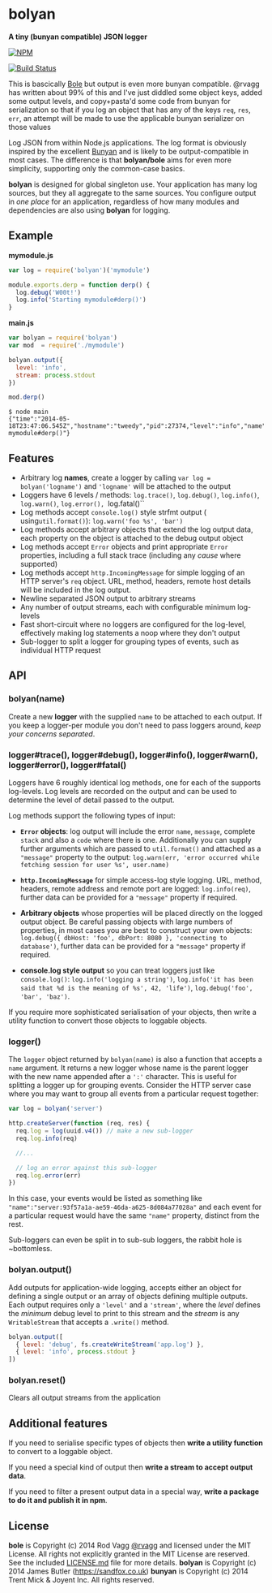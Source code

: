# bolyan

**A tiny (bunyan compatible) JSON logger**

[![NPM](https://nodei.co/npm/bolyan.svg)](https://nodei.co/npm/bolyan/)

[![Build Status](https://travis-ci.org/sandfox/bolyan.svg)](https://travis-ci.org/sandfox/bolyan)

This is bascically [Bole](https://github.com/rvagg/bole) but output is even more bunyan compatible. @rvagg has written about 99% of this and I've just diddled some object keys, added some output levels, and copy+pasta'd some code from bunyan for serialization so that if you log an object that has any of the keys `req`, `res`, `err`, an attempt will be made to use the applicable bunyan serializer on those values

Log JSON from within Node.js applications. The log format is obviously inspired by the excellent [Bunyan](https://github.com/trentm/node-bunyan) and is likely to be output-compatible in most cases. The difference is that **bolyan/bole** aims for even more simplicity, supporting only the common-case basics.

**bolyan** is designed for global singleton use. Your application has many log sources, but they all aggregate to the same sources. You configure output in *one place* for an application, regardless of how many modules and dependencies are also using **bolyan** for logging.

## Example

**mymodule.js**
```js
var log = require('bolyan')('mymodule')

module.exports.derp = function derp() {
  log.debug('W00t!')
  log.info('Starting mymodule#derp()')
}
```

**main.js**
```js
var bolyan = require('bolyan')
var mod  = require('./mymodule')

bolyan.output({
  level: 'info',
  stream: process.stdout
})

mod.derp()
```

```text
$ node main
{"time":"2014-05-18T23:47:06.545Z","hostname":"tweedy","pid":27374,"level":"info","name":"mymodule","message":"Starting mymodule#derp()"}
```

## Features

* Arbitrary log **names**, create a logger by calling `var log = bolyan('logname')` and `'logname'` will be attached to the output
* Loggers have 6 levels / methods: `log.trace()`, `log.debug()`, `log.info()`, `log.warn()`, `log.error(), `log.fatal()``
* Log methods accept `console.log()` style strfmt output ( using`util.format()`): `log.warn('foo %s', 'bar')`
* Log methods accept arbitrary objects that extend the log output data, each property on the object is attached to the debug output object
* Log methods accept `Error` objects and print appropriate `Error` properties, including a full stack trace (including any *cause* where supported)
* Log methods accept `http.IncomingMessage` for simple logging of an HTTP server's `req` object. URL, method, headers, remote host details will be included in the log output.
* Newline separated JSON output to arbitrary streams
* Any number of output streams, each with configurable minimum log-levels
* Fast short-circuit where no loggers are configured for the log-level, effectively making log statements a noop where they don't output
* Sub-logger to split a logger for grouping types of events, such as individual HTTP request

## API

### bolyan(name)

Create a new **logger** with the supplied `name` to be attached to each output. If you keep a logger-per module you don't need to pass loggers around, *keep your concerns separated*.

### logger#trace(), logger#debug(), logger#info(), logger#warn(), logger#error(), logger#fatal()

Loggers have 6 roughly identical log methods, one for each of the supports log-levels. Log levels are recorded on the output and can be used to determine the level of detail passed to the output.

Log methods support the following types of input:

* **`Error` objects**: log output will include the error `name`, `message`, complete `stack` and also a `code` where there is one. Additionally you can supply further arguments which are passed to `util.format()` and attached as a `"message"` property to the output: `log.warn(err, 'error occurred while fetching session for user %s', user.name)`

* **`http.IncomingMessage`** for simple access-log style logging. URL, method, headers, remote address and remote port are logged: `log.info(req)`, further data can be provided for a `"message"` property if required.

* **Arbitrary objects** whose properties will be placed directly on the logged output object. Be careful passing objects with large numbers of properties, in most cases you are best to construct your own objects: `log.debug({ dbHost: 'foo', dbPort: 8080 }, 'connecting to database')`, further data can be provided for a `"message"` property if required.

* **console.log style output** so you can treat loggers just like `console.log()`: `log.info('logging a string')`, `log.info('it has been said that %d is the meaning of %s', 42, 'life')`, `log.debug('foo', 'bar', 'baz')`.

If you require more sophisticated serialisation of your objects, then write a utility function to convert those objects to loggable objects.

### logger()

The `logger` object returned by `bolyan(name)` is also a function that accepts a `name` argument. It returns a new logger whose name is the parent logger with the new name appended after a `':'` character. This is useful for splitting a logger up for grouping events. Consider the HTTP server case where you may want to group all events from a particular request together:

```js
var log = bolyan('server')

http.createServer(function (req, res) {
  req.log = log(uuid.v4()) // make a new sub-logger
  req.log.info(req)

  //...

  // log an error against this sub-logger
  req.log.error(err)
})
```

In this case, your events would be listed as something like `"name":"server:93f57a1a-ae59-46da-a625-8d084a77028a"` and each event for a particular request would have the same `"name"` property, distinct from the rest.

Sub-loggers can even be split in to sub-sub loggers, the rabbit hole is ~bottomless.

### bolyan.output()

Add outputs for application-wide logging, accepts either an object for defining a single output or an array of objects defining multiple outputs. Each output requires only a `'level'` and a `'stream'`, where the *level* defines the *minimum* debug level to print to this stream and the *stream* is any `WritableStream` that accepts a `.write()` method.

```js
bolyan.output([
  { level: 'debug', fs.createWriteStream('app.log') },
  { level: 'info', process.stdout }
])
```

### bolyan.reset()

Clears all output streams from the application

## Additional features

If you need to serialise specific types of objects then **write a utility function** to convert to a loggable object.

If you need a special kind of output then **write a stream to accept output data**.

If you need to filter a present output data in a special way, **write a package to do it and publish it in npm**.

## License

**bole** is Copyright (c) 2014 Rod Vagg [@rvagg](https://twitter.com/rvagg) and licensed under the MIT License. All rights not explicitly granted in the MIT License are reserved. See the included [LICENSE.md](./LICENSE.md) file for more details.
**bolyan** is Copyright (c) 2014 James Butler (https://sandfox.co.uk)
**bunyan** is Copyright (c) 2014 Trent Mick & Joyent Inc. All rights reserved.
